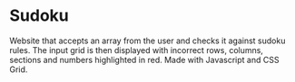 # Sudoku

Website that accepts an array from the user and checks it against sudoku rules. 
The input grid is then displayed with incorrect rows, columns, sections and numbers highlighted in red. Made with Javascript and CSS Grid.

